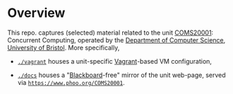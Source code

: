 # Overview

<!--- -------------------------------------------------------------------- --->

This repo. captures (selected) material related to the unit
[COMS20001](https://www.bris.ac.uk/unit-programme-catalogue/UnitDetails.jsa?unitCode=COMS20001):
Concurrent Computing,
operated by the
[Department of Computer Science](https://www.cs.bris.ac.uk),
[University of Bristol](https://www.bristol.ac.uk).
More specifically, 

- [`./vagrant`](./vagrant)
  houses
  a unit-specific
  [Vagrant](https://www.vagrantup.com)-based 
  VM configuration,

- [`./docs`](./docs)
  houses 
  a 
  "[Blackboard](https://www.blackboard.com)-free"
  mirror of the unit web-page, served via
  [`https://www.phoo.org/COMS20001`](https://www.phoo.org/COMS20001). 

<!--- -------------------------------------------------------------------- --->
